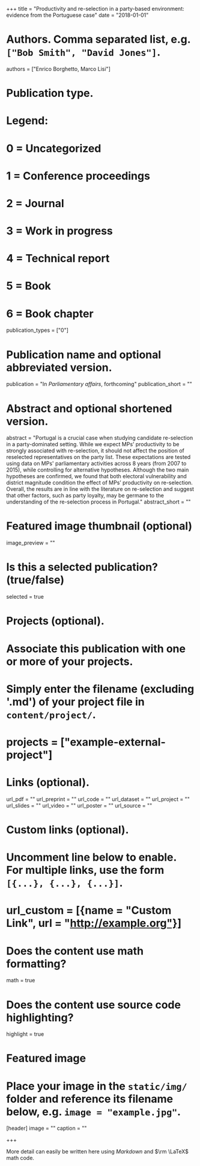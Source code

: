 +++
title = "Productivity and re-selection in a party-based environment: evidence from the Portuguese case"
date = "2018-01-01"

# Authors. Comma separated list, e.g. `["Bob Smith", "David Jones"]`.
authors = ["Enrico Borghetto, Marco Lisi"]

# Publication type.
# Legend:
# 0 = Uncategorized
# 1 = Conference proceedings
# 2 = Journal
# 3 = Work in progress
# 4 = Technical report
# 5 = Book
# 6 = Book chapter
publication_types = ["0"]

# Publication name and optional abbreviated version.
publication = "In *Parliamentary affairs*, forthcoming"
publication_short = ""

# Abstract and optional shortened version.
abstract = "Portugal is a crucial case when studying candidate re-selection in a party-dominated setting. While we expect MPs’ productivity to be strongly associated with re-selection, it should not affect the position of reselected representatives on the party list. These expectations are tested using data on MPs' parliamentary activities across 8 years (from 2007 to 2015), while controlling for alternative hypotheses. Although the two main hypotheses are confirmed, we found that both electoral vulnerability and district magnitude condition the effect of MPs’ productivity on re-selection. Overall, the results are in line with the literature on re-selection and suggest that other factors, such as party loyalty, may be germane to the  understanding of the re-selection process in Portugal."
abstract_short = ""

# Featured image thumbnail (optional)
image_preview = ""

# Is this a selected publication? (true/false)
selected = true

# Projects (optional).
#   Associate this publication with one or more of your projects.
#   Simply enter the filename (excluding '.md') of your project file in `content/project/`.
# projects = ["example-external-project"]

# Links (optional).
url_pdf = ""
url_preprint = ""
url_code = ""
url_dataset = ""
url_project = ""
url_slides = ""
url_video = ""
url_poster = ""
url_source = ""

# Custom links (optional).
#   Uncomment line below to enable. For multiple links, use the form `[{...}, {...}, {...}]`.
# url_custom = [{name = "Custom Link", url = "http://example.org"}]

# Does the content use math formatting?
math = true

# Does the content use source code highlighting?
highlight = true

# Featured image
# Place your image in the `static/img/` folder and reference its filename below, e.g. `image = "example.jpg"`.
[header]
image = ""
caption = ""

+++

More detail can easily be written here using *Markdown* and $\rm \LaTeX$ math code.
